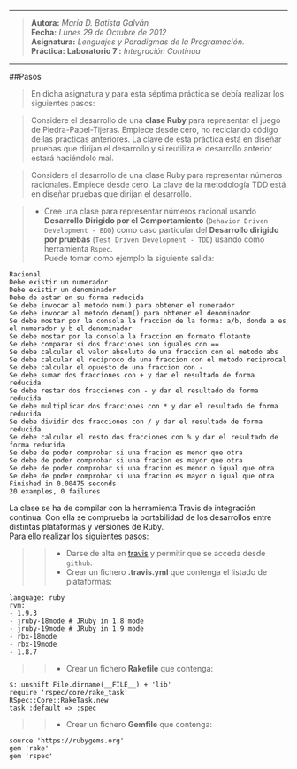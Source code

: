 ***
>**Autora:**         *María D. Batista Galván*  
>**Fecha:**          *Lunes 29 de Octubre de 2012*  
>**Asignatura:**     *Lenguajes y Paradigmas de la Programación.*  
>**Práctica:**       **Laboratorio 7 :** *Integración Continua*  
***

##Pasos

> En dicha asignatura y para esta séptima práctica se debía realizar los siguientes pasos:  

> Considere el desarrollo de una **clase Ruby** para representar el juego de Piedra-Papel-Tijeras. Empiece desde cero, no reciclando código de las prácticas anteriores. La clave de esta práctica está en diseñar pruebas que dirijan el desarrollo y si reutiliza el desarrollo anterior estará haciéndolo mal.  

> Considere el desarrollo de una clase Ruby para representar números racionales. Empiece desde cero. La clave de la metodología TDD está en diseñar pruebas que dirijan el desarrollo.  

>*  Cree una clase para representar números racional usando **Desarrollo Dirigido por el Comportamiento** (`Behavior Driven Development - BDD`) como caso particular del **Desarrollo dirigido por pruebas** (`Test Driven Development - TDD`) usando como herramienta `Rspec`.  
Puede tomar como ejemplo la siguiente salida:  

	Racional  
	Debe existir un numerador  
	Debe existir un denominador  
	Debe de estar en su forma reducida  
	Se debe invocar al metodo num() para obtener el numerador  
	Se debe invocar al metodo denom() para obtener el denominador  
	Se debe mostar por la consola la fraccion de la forma: a/b, donde a es el numerador y b el denominador  
	Se debe mostar por la consola la fraccion en formato flotante  
	Se debe comparar si dos fracciones son iguales con ==  
	Se debe calcular el valor absoluto de una fraccion con el metodo abs  
	Se debe calcular el reciproco de una fraccion con el metodo reciprocal  
	Se debe calcular el opuesto de una fraccion con -  
	Se debe sumar dos fracciones con + y dar el resultado de forma reducida  
	Se debe restar dos fracciones con - y dar el resultado de forma reducida  
	Se debe multiplicar dos fracciones con * y dar el resultado de forma reducida  
	Se debe dividir dos fracciones con / y dar el resultado de forma reducida  
	Se debe calcular el resto dos fracciones con % y dar el resultado de forma reducida  
	Se debe de poder comprobar si una fracion es menor que otra  
	Se debe de poder comprobar si una fracion es mayor que otra  
	Se debe de poder comprobar si una fracion es menor o igual que otra  
	Se debe de poder comprobar si una fracion es mayor o igual que otra  
	Finished in 0.00475 seconds  
	20 examples, 0 failures  

La clase se ha de compilar con la herramienta Travis de integración continua. Con ella se comprueba la portabilidad de los desarrollos entre distintas plataformas y versiones de Ruby.  
Para ello realizar los siguientes pasos:  
>>* Darse de alta en [travis](https://travis-ci.org/) y permitir que se acceda desde `github`.  
>>* Crear un fichero **.travis.yml** que contenga el listado de plataformas:  

	language: ruby  
	rvm:  
	- 1.9.3  
	- jruby-18mode # JRuby in 1.8 mode  
	- jruby-19mode # JRuby in 1.9 mode  
	- rbx-18mode  
	- rbx-19mode  
	- 1.8.7  

>>* Crear un fichero **Rakefile** que contenga:  

	$:.unshift File.dirname(__FILE__) + 'lib'    
	require 'rspec/core/rake_task'  
	RSpec::Core::RakeTask.new  
	task :default => :spec  

>>* Crear un fichero **Gemfile** que contenga:  

	source 'https://rubygems.org'  
	gem 'rake'  
	gem 'rspec'  